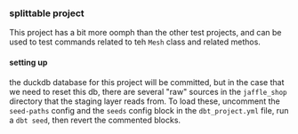 ### splittable project

This project has a bit more oomph than the other test projects, and can be used to test commands related to teh `Mesh` class and related methos. 

#### setting up

the duckdb database for this project will be committed, but in the case that we need to reset this db, there are several "raw" sources in the `jaffle_shop` directory that the staging layer reads from. To load these, uncomment the `seed-paths` config and the `seeds` config block in the `dbt_project.yml` file, run a `dbt seed`, then revert the commented blocks. 